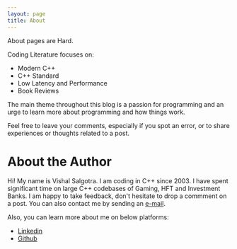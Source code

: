 ```yaml
---
layout: page
title: About
---
```


About pages are Hard. 

Coding Literature focuses on:

* Modern C++
* C++ Standard
* Low Latency and Performance
* Book Reviews

The main theme throughout this blog is a passion for programming and an urge to learn more about programming and how things work.

Feel free to leave your comments, especially if you spot an error, or to share experiences or thoughts related to a post.


# About the Author
Hi! My name is Vishal Salgotra. I am coding in C++ since 2003. I have spent significant time on large C++ codebases of Gaming, HFT and Investment Banks. I am happy to take feedback, don't hesitate to drop a commment on a post.
You can also contact me by sending an [e-mail](mailto:salgotra.vishal@gmail.com).

Also, you can learn more about me on below platforms:

* [Linkedin](https://www.linkedin.com/in/vishalsalgotra)
* [Github](https://github.com/salgotrav)



